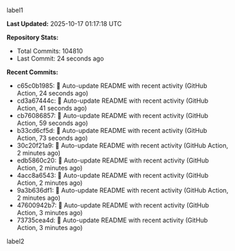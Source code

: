 
label1 
<!-- ACTIVITY_START -->
**Last Updated:** 2025-10-17 01:17:18 UTC

**Repository Stats:**
- Total Commits: 104810
- Last Commit: 24 seconds ago

**Recent Commits:**
- c65c0b1985: 🤖 Auto-update README with recent activity (GitHub Action, 24 seconds ago)
- cd3a67444c: 🤖 Auto-update README with recent activity (GitHub Action, 41 seconds ago)
- cb76086857: 🤖 Auto-update README with recent activity (GitHub Action, 59 seconds ago)
- b33cd6cf5d: 🤖 Auto-update README with recent activity (GitHub Action, 73 seconds ago)
- 30c20f21a9: 🤖 Auto-update README with recent activity (GitHub Action, 2 minutes ago)
- edb5860c20: 🤖 Auto-update README with recent activity (GitHub Action, 2 minutes ago)
- 4acc8a6543: 🤖 Auto-update README with recent activity (GitHub Action, 2 minutes ago)
- 9a3b636df1: 🤖 Auto-update README with recent activity (GitHub Action, 2 minutes ago)
- 47600942b7: 🤖 Auto-update README with recent activity (GitHub Action, 3 minutes ago)
- 73735cea4d: 🤖 Auto-update README with recent activity (GitHub Action, 3 minutes ago)
<!-- ACTIVITY_END -->

label2
